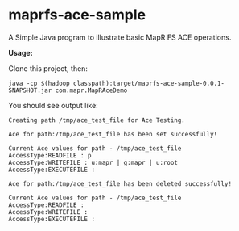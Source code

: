 # maprfs-ace-sample

A Simple Java program to illustrate basic MapR FS ACE operations.

**Usage:**

Clone this project, then:

```mvn clean install
java -cp $(hadoop classpath):target/maprfs-ace-sample-0.0.1-SNAPSHOT.jar com.mapr.MapRAceDemo
```
You should see output like:

```
Creating path /tmp/ace_test_file for Ace Testing.

Ace for path:/tmp/ace_test_file has been set successfully!

Current Ace values for path - /tmp/ace_test_file
AccessType:READFILE : p
AccessType:WRITEFILE : u:mapr | g:mapr | u:root
AccessType:EXECUTEFILE :

Ace for path:/tmp/ace_test_file has been deleted successfully!

Current Ace values for path - /tmp/ace_test_file
AccessType:READFILE :
AccessType:WRITEFILE :
AccessType:EXECUTEFILE :
```


